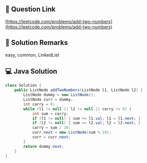 ## 📌 Question Link
[https://leetcode.com/problems/add-two-numbers](https://leetcode.com/problems/add-two-numbers)

## 📝 Solution Remarks
easy, common, LinkedList

## 💻 Java Solution
```java
class Solution {
    public ListNode addTwoNumbers(ListNode l1, ListNode l2) {
        ListNode dummy = new ListNode();
        ListNode curr = dummy;
        int carry = 0;
        while (l1 != null || l2 != null || carry != 0) {
            int sum = carry;
            if (l1 != null) { sum += l1.val; l1 = l1.next; }
            if (l2 != null) { sum += l2.val; l2 = l2.next; }
            carry = sum / 10;
            curr.next = new ListNode(sum % 10);
            curr = curr.next;
        }
        return dummy.next;
    }
}
```
